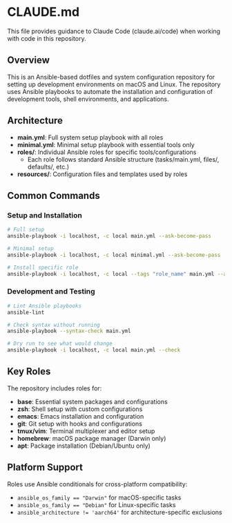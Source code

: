 # CLAUDE.md

This file provides guidance to Claude Code (claude.ai/code) when working with code in this repository.

## Overview

This is an Ansible-based dotfiles and system configuration repository for setting up development environments on macOS and Linux. The repository uses Ansible playbooks to automate the installation and configuration of development tools, shell environments, and applications.

## Architecture

- **main.yml**: Full system setup playbook with all roles
- **minimal.yml**: Minimal setup playbook with essential tools only
- **roles/**: Individual Ansible roles for specific tools/configurations
  - Each role follows standard Ansible structure (tasks/main.yml, files/, defaults/, etc.)
- **resources/**: Configuration files and templates used by roles

## Common Commands

### Setup and Installation
```bash
# Full setup
ansible-playbook -i localhost, -c local main.yml --ask-become-pass

# Minimal setup
ansible-playbook -i localhost, -c local minimal.yml --ask-become-pass

# Install specific role
ansible-playbook -i localhost, -c local --tags "role_name" main.yml --ask-become-pass
```

### Development and Testing
```bash
# Lint Ansible playbooks
ansible-lint

# Check syntax without running
ansible-playbook --syntax-check main.yml

# Dry run to see what would change
ansible-playbook -i localhost, -c local main.yml --check
```

## Key Roles

The repository includes roles for:
- **base**: Essential system packages and configurations
- **zsh**: Shell setup with custom configurations
- **emacs**: Emacs installation and configuration
- **git**: Git setup with hooks and configurations
- **tmux/vim**: Terminal multiplexer and editor setup
- **homebrew**: macOS package manager (Darwin only)
- **apt**: Package installation (Debian/Ubuntu only)

## Platform Support

Roles use Ansible conditionals for cross-platform compatibility:
- `ansible_os_family == "Darwin"` for macOS-specific tasks
- `ansible_os_family == "Debian"` for Linux-specific tasks
- `ansible_architecture != 'aarch64'` for architecture-specific exclusions